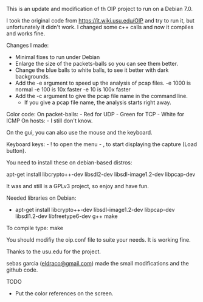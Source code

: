 This is an update and modification of th OIP project to run on a Debian 7.0.

I took the original code from https://it.wiki.usu.edu/OIP and try to run it, but unfortunately it didn't work.
I changed some c++ calls and now it compiles and works fine.

Changes I made:
- Minimal fixes to run under Debian
- Enlarge the size of the packets-balls so you can see them better.
- Change the blue balls to white balls, to see it better with dark backgrounds.
- Add the -e argument to speed up the analysis of pcap files. 
    -e 1000 is normal
    -e 100 is 10x faster
    -e 10 is 100x faster
- Add the -c argument to give the pcap file name in the command line.
    - If you give a pcap file name, the analysis starts right away.


Color code:
On packet-balls:
    - Red for UDP
    - Green for TCP
    - White for ICMP
On hosts:
    - I still don't know.

On the gui, you can also use the mouse and the keyboard.

Keyboard keys:
    - ! to open the menu
    - , to start displaying the capture (Load button).

 
You need to install these on debian-based distros:

apt-get install libcrypto++-dev libsdl2-dev libsdl-image1.2-dev libpcap-dev

It was and still is a GPLv3 project, so enjoy and have fun.

Needed libraries on Debian:
- apt-get install libcrypto++-dev libsdl-image1.2-dev libpcap-dev libsdl1.2-dev libfreetype6-dev g++ make

To compile type:
make

You should modifiy the oip.conf file to suite your needs. It is working fine.

Thanks to the usu.edu for the project.

sebas garcia (eldraco@gmail.com) made the small modifications and the github code.

TODO
- Put the color references on the screen.
